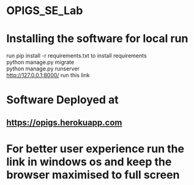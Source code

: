 # OPIGS_SE_Lab

# Installing the software for local run
run pip install -r requirements.txt to install requirements  
python manage.py migrate  
python manage.py runserver  
http://127.0.0.1:8000/ run this link  

# Software Deployed at
## https://opigs.herokuapp.com


# For better user experience run the link in windows os and keep the browser maximised to full screen
